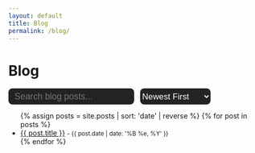 ```yaml
---
layout: default
title: Blog
permalink: /blog/
---
```


<div class="fluid-container">
  <div class="col-md-11">
    <h1>Blog</h1>
    <div style="display:flex;align-items:center;gap:12px;max-width:100%;">
      <input id="blog-search" type="text" class="form-control mb-3" placeholder="Search blog posts..." style="max-width:320px; font-size:1.1rem; font-weight:300; height:32px; background:#232325; color:#fff; border:none; border-radius:8px; padding:4px 12px; margin-bottom:0;">
      <select id="blog-sort" class="form-select mb-3" style="width:140px; height:32px; background:#232325; color:#fff; border:none; border-radius:8px; font-size:1.05rem; font-weight:300;">
        <option value="newest">Newest First</option>
        <option value="oldest">Oldest First</option>
        <option value="az">A → Z</option>
        <option value="za">Z → A</option>
      </select>
    </div>
    <ul id="blog-list">
      {% assign posts = site.posts | sort: 'date' | reverse %}
      {% for post in posts %}
      <li class="blog-list-item" data-title="{{ post.title | escape }}" data-content="{{ post.content | strip_html | escape }}">
        <a href="{{ post.url | relative_url }}">{{ post.title }}</a>
        <small>- {{ post.date | date: '%B %e, %Y' }}</small>
      </li>
      {% endfor %}
    </ul>
    <div id="no-results" style="display:none;color:#b8aaff;font-size:1.1rem;">No posts found.</div>
  </div>
</div>
<script>
  // Blog search and filter functionality + sort
  document.addEventListener('DOMContentLoaded', function() {
    const searchInput = document.getElementById('blog-search');
    const sortSelect = document.getElementById('blog-sort');
    const blogList = document.getElementById('blog-list');
    const items = Array.from(blogList.querySelectorAll('.blog-list-item'));
    const noResults = document.getElementById('no-results');
    function filterAndSort() {
      const query = searchInput.value.trim().toLowerCase();
      let visibleItems = items.filter(function(item) {
        const title = item.getAttribute('data-title').toLowerCase();
        const content = item.getAttribute('data-content').toLowerCase();
        const match = title.includes(query) || content.includes(query);
        item.style.display = match ? '' : 'none';
        return match;
      });
      // Sort
      const sortVal = sortSelect.value;
      visibleItems.sort(function(a, b) {
        if (sortVal === 'newest' || sortVal === 'oldest') {
          // Use data-date attribute for sorting if available
          const dateA = new Date(a.querySelector('small').textContent.replace(/.*- /, ''));
          const dateB = new Date(b.querySelector('small').textContent.replace(/.*- /, ''));
          return sortVal === 'newest' ? dateB - dateA : dateA - dateB;
        } else if (sortVal === 'az') {
          return a.getAttribute('data-title').localeCompare(b.getAttribute('data-title'));
        } else if (sortVal === 'za') {
          return b.getAttribute('data-title').localeCompare(a.getAttribute('data-title'));
        }
        return 0;
      });
      // Re-append sorted items
      visibleItems.forEach(item => blogList.appendChild(item));
      noResults.style.display = visibleItems.length === 0 ? '' : 'none';
    }
    searchInput.addEventListener('input', filterAndSort);
    sortSelect.addEventListener('change', filterAndSort);
    filterAndSort();
  });
</script>
